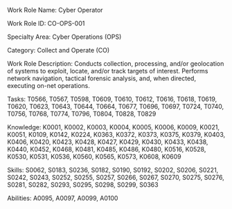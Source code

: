 Work Role Name: Cyber Operator

Work Role ID: CO-OPS-001

Specialty Area: Cyber Operations (OPS)

Category: Collect and Operate (CO)

Work Role Description: Conducts collection, processing, and/or geolocation of systems to exploit, locate, and/or track targets of interest. Performs network navigation, tactical forensic analysis, and, when directed, executing on-net operations.

Tasks: T0566, T0567, T0598, T0609, T0610, T0612, T0616, T0618, T0619, T0620, T0623, T0643, T0644, T0664, T0677, T0696, T0697, T0724, T0740, T0756, T0768, T0774, T0796, T0804, T0828, T0829

Knowledge: K0001, K0002, K0003, K0004, K0005, K0006, K0009, K0021, K0051, K0109, K0142, K0224, K0363, K0372, K0373, K0375, K0379, K0403, K0406, K0420, K0423, K0428, K0427, K0429, K0430, K0433, K0438, K0440, K0452, K0468, K0481, K0485, K0486, K0480, K0516, K0528, K0530, K0531, K0536, K0560, K0565, K0573, K0608, K0609

Skills: S0062, S0183, S0236, S0182, S0190, S0192, S0202, S0206, S0221, S0242, S0243, S0252, S0255, S0257, S0266, S0267, S0270, S0275, S0276, S0281, S0282, S0293, S0295, S0298, S0299, S0363

Abilities: A0095, A0097, A0099, A0100
